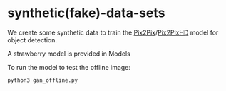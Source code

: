 # synthetic(fake)-data-sets


We create some synthetic data to train the [Pix2Pix](https://github.com/phillipi/pix2pix)/[Pix2PixHD](https://github.com/NVIDIA/pix2pixHD) model for object detection.

A strawberry model is provided in Models

To run the model to test the offline image:

    python3 gan_offline.py
    
